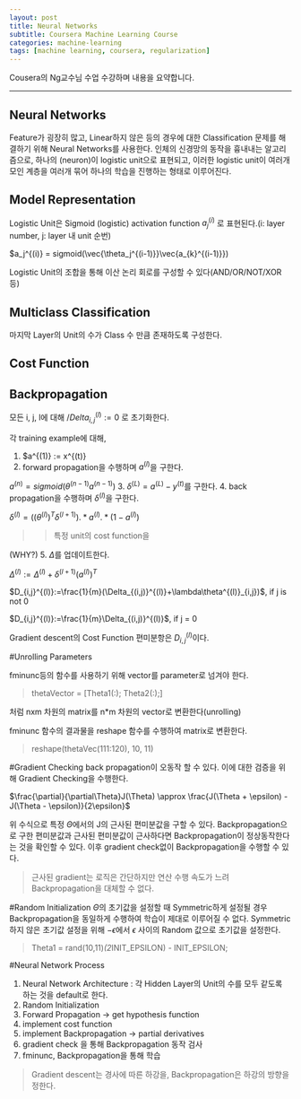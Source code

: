 ```yaml
---
layout: post
title: Neural Networks
subtitle: Coursera Machine Learning Course
categories: machine-learning
tags: [machine learning, coursera, regularization]
---
```


Cousera의 Ng교수님 수업 수강하며 내용을 요약합니다.


----------------------------------------------------------------

## Neural Networks

Feature가 굉장히 많고, Linear하지 않은 등의 경우에 대한 Classification 문제를 해결하기 위해 Neural Networks를 사용한다.
인체의 신경망의 동작을 흉내내는 알고리즘으로, 하나의 (neuron)이 logistic unit으로 표현되고, 이러한 logistic unit이 여러개 모인 계층을 여러개 묶어 하나의 학습을 진행하는 형태로 이루어진다.

## Model Representation
Logistic Unit은 Sigmoid (logistic) activation function
$a_j^{(i)}$
로 표현된다.(i: layer number, j: layer 내 unit 순번)

$a_j^{(i)} = sigmoid(\vec{\theta_j^{(i-1)}}\vec{a_{k}^{(i-1)}})

Logistic Unit의 조합을 통해 이산 논리 회로를 구성할 수 있다(AND/OR/NOT/XOR 등)

## Multiclass Classification
마지막 Layer의 Unit의 수가 Class 수 만큼 존재하도록 구성한다.

## Cost Function

## Backpropagation

모든 i, j, l에 대해 $/Delta_{i, j}^{(l)}:=0$ 로 초기화한다.

각 training example에 대해,
1. $a^{(1)} := x^{(t)}
2. forward propagation을 수행하며 $a^{(l)}$을 구한다.

$a^{(n)} = sigmoid(\theta^{(n-1)}a^{(n-1)})$
3. $\delta^{(L)} = a^{(L)} - y^{(t)}$를 구한다.
4. back propagation을 수행하며 $\delta^{(l)}$을 구한다.

$\delta^{(l)} = ((\theta^{(l)})^T\delta^{(l+1)}).*a^{(l)}.*(1-a^{(l)})$

>>특정 unit의 cost function을  

(WHY?)
5. $\Delta$를 업데이트한다.

$\Delta^{(l)}:=\Delta^{(l)}+\delta^{(l+1)}(a^{(l)})^T$

$D_{i,j}^{(l)}:=\frac{1}{m}(\Delta_{(i,j)}^{(l)}+\lambda\theta^{(l)}_{i,j})$, if j is not 0

$D_{i,j}^{(l)}:=\frac{1}{m}\Delta_{(i,j)}^{(l)}$, if j = 0

Gradient descent의 Cost Function 편미분항은 $D_{i,j}^{(l)}$이다.

#Unrolling Parameters

fminunc등의 함수를 사용하기 위해 vector를 parameter로 넘겨야 한다.
>thetaVector = [Theta1(:); Theta2(:);]

처럼 nxm 차원의 matrix를 n*m 차원의 vector로 변환한다(unrolling)

fminunc 함수의 결과물을 reshape 함수를 수행하여 matrix로 변환한다.
>reshape(thetaVec(111:120), 10, 11)

#Gradient Checking
back propagation이 오동작 할 수 있다.
이에 대한 검증을 위해 Gradient Checking을 수행한다.

$\frac{\partial}{\partial\Theta}J(\Theta) \approx \frac{J(\Theta + \epsilon) - J(\Theta - \epsilon)}{2\epsilon}$

위 수식으로 특정 $\Theta$에서의 J의 근사된 편미분값을 구할 수 있다.
Backpropagation으로 구한 편미분값과 근사된 편미분값이 근사하다면 Backpropagation이 정상동작한다는 것을 확인할 수 있다.
이후 gradient check없이 Backpropagation을 수행할 수 있다.

>근사된 gradient는 로직은 간단하지만 연산 수행 속도가 느려 Backpropagation을 대체할 수 없다.

#Random Initialization
$\Theta$의 초기값을 설정할 때 Symmetric하게 설정될 경우 Backpropagation을 동일하게 수행하여 학습이 제대로 이루어질 수 없다.
Symmetric하지 않은 초기값 설정을 위해 $-\epsilon$에서 $\epsilon$ 사이의 Random 값으로 초기값을 설정한다.
>Theta1 = rand(10,11)*(2*INIT_EPSILON) - INIT_EPSILON;

#Neural Network Process
1. Neural Network Architecture : 각 Hidden Layer의 Unit의 수를 모두 같도록 하는 것을 default로 한다.
2. Random Initialization
3. Forward Propagation -> get hypothesis function
4. implement cost function
5. implement Backpropagation -> partial derivatives
6. gradient check 을 통해 Backpropagation 동작 검사
7. fminunc, Backpropagation을 통해 학습

>Gradient descent는 경사에 따른 하강을, Backpropagation은 하강의 방향을 정한다.
